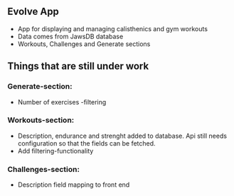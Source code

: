 ## Evolve App

- App for displaying and managing calisthenics and gym workouts
- Data comes from JawsDB database
- Workouts, Challenges and Generate sections

## Things that are still under work

### Generate-section:

- Number of exercises -filtering

### Workouts-section:

- Description, endurance and strenght added to database. Api still needs configuration so that the fields can be fetched.
- Add filtering-functionality

### Challenges-section:

- Description field mapping to front end
